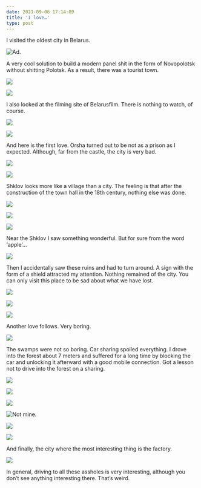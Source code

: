 ```yaml
---
date: 2021-09-06 17:14:09
title: 'I love…'
type: post
---
```


I visited the oldest city in Belarus.

![Ad.](IMG_0982.jpg)

A very cool solution to build a modern panel shit in the form of Novopolotsk without shitting Polotsk. As a result,
there was a tourist town.

![](IMG_0985.jpg)

![](IMG_0996.jpg)

I also looked at the filming site of Belarusfilm. There is nothing to watch, of course.

![](IMG_1132.jpg)

![](IMG_1133.jpg)

And here is the first love. Orsha turned out to be not as a prison as I expected. Although, far from the castle, the
city is very bad.

![](IMG_1199.jpg)

![](IMG_1200.jpg)

Shklov looks more like a village than a city. The feeling is that after the construction of the town hall in the 18th
century, nothing else was done.

![](IMG_1223.jpg)

![](IMG_1220.jpg)

![](IMG_1217.jpg)

Near the Shklov I saw something wonderful. But for sure from the word ‘apple’…

![](IMG_1233.jpg)

Then I accidentally saw these ruins and had to turn around. A sign with the form of a shield attracted my attention.
Nothing remained of the city. You can only visit this place to be sad about what we have lost.

![](IMG_1262.jpg)

![](IMG_1260.jpg)

![](IMG_1280.jpg)

Another love follows. Very boring.

![](IMG_1284.jpg)

The swamps were not so boring. Car sharing spoiled everything. I drove into the forest about 7 meters and suffered for a
long time by blocking the car and unlocking it afterward with a good mobile connection. Got a lesson not to drive into
the forest on a sharing.

![](IMG_1286.jpg)

![](IMG_1297.jpg)

![](IMG_1298.jpg)

![Not mine.](IMG_1302.jpg)

![](IMG_1303.jpg)

![](IMG_1305.jpg)

And finally, the city where the most interesting thing is the factory.

![](IMG_1315.jpg)

In general, driving to all these assholes is very interesting, although you don’t see anything interesting there. That’s
weird.
